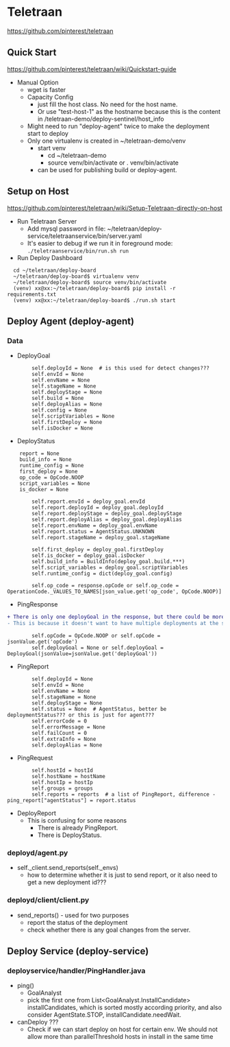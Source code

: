 # Teletraan
https://github.com/pinterest/teletraan

## Quick Start
https://github.com/pinterest/teletraan/wiki/Quickstart-guide
* Manual Option
  * wget is faster
  * Capacity Config
    * just fill the host class. No need for the host name.
    * Or use "test-host-1" as the hostname because this is the content in /teletraan-demo/deploy-sentinel/host_info
  * Might need to run "deploy-agent" twice to make the deployment start to deploy
  * Only one virtualenv is created in ~/teletraan-demo/venv
    * start venv
      * cd ~/teletraan-demo
      * source venv/bin/activate or . venv/bin/activate
    * can be used for publishing build or deploy-agent.

## Setup on Host
https://github.com/pinterest/teletraan/wiki/Setup-Teletraan-directly-on-host
* Run Teletraan Server
  * Add mysql password in file: ~/teletraan/deploy-service/teletraanservice/bin/server.yaml
  * It's easier to debug if we run it in foreground mode: 
  ```./teletraanservice/bin/run.sh run```
* Run Deploy Dashboard
```
  cd ~/teletraan/deploy-board
  ~/teletraan/deploy-board$ virtualenv venv
  ~/teletraan/deploy-board$ source venv/bin/activate
  (venv) xx@xx:~/teletraan/deploy-board$ pip install -r requirements.txt
  (venv) xx@xx:~/teletraan/deploy-board$ ./run.sh start
```

## Deploy Agent (deploy-agent)

### Data
* DeployGoal
```
        self.deployId = None  # is this used for detect changes???
        self.envId = None
        self.envName = None
        self.stageName = None
        self.deployStage = None
        self.build = None
        self.deployAlias = None
        self.config = None
        self.scriptVariables = None
        self.firstDeploy = None
        self.isDocker = None
```
* DeployStatus
```
    report = None
    build_info = None
    runtime_config = None
    first_deploy = None
    op_code = OpCode.NOOP
    script_variables = None
    is_docker = None

        self.report.envId = deploy_goal.envId
        self.report.deployId = deploy_goal.deployId
        self.report.deployStage = deploy_goal.deployStage
        self.report.deployAlias = deploy_goal.deployAlias
        self.report.envName = deploy_goal.envName
        self.report.status = AgentStatus.UNKNOWN
        self.report.stageName = deploy_goal.stageName
        
        self.first_deploy = deploy_goal.firstDeploy
        self.is_docker = deploy_goal.isDocker
        self.build_info = BuildInfo(deploy_goal.build.***)
        self.script_variables = deploy_goal.scriptVariables
        self.runtime_config = dict(deploy_goal.config)
        
        self.op_code = response.opCode or self.op_code = OperationCode._VALUES_TO_NAMES[json_value.get('op_code', OpCode.NOOP)]
```
* PingResponse
```diff
+ There is only one deployGoal in the response, but there could be more than one reports in the request. 
- This is because it doesn't want to have multiple deployments at the same time.
```

```
        self.opCode = OpCode.NOOP or self.opCode = jsonValue.get('opCode')
        self.deployGoal = None or self.deployGoal = DeployGoal(jsonValue=jsonValue.get('deployGoal'))
```
* PingReport
```
        self.deployId = None
        self.envId = None
        self.envName = None
        self.stageName = None
        self.deployStage = None
        self.status = None  # AgentStatus, better be deploymentStatus??? or this is just for agent???
        self.errorCode = 0
        self.errorMessage = None
        self.failCount = 0
        self.extraInfo = None
        self.deployAlias = None
```
* PingRequest
```
        self.hostId = hostId
        self.hostName = hostName
        self.hostIp = hostIp
        self.groups = groups
        self.reports = reports  # a list of PingReport, difference - ping_report["agentStatus"] = report.status
```
* DeployReport
  * This is confusing for some reasons
    * There is already PingReport.
    * There is DeployStatus.
  
### deployd/agent.py
* self._client.send_reports(self._envs)
  * how to determine whether it is just to send report, or it also need to get a new deployment id???

### deployd/client/client.py 
* send_reports() - used for two purposes
  * report the status of the deployment
  * check whether there is any goal changes from the server.
  
## Deploy Service (deploy-service)
### deployservice/handler/PingHandler.java
* ping()
  * GoalAnalyst
  * pick the first one from List<GoalAnalyst.InstallCandidate> installCandidates, which is sorted mostly according priority, and also consider AgentState.STOP, installCandidate.needWait.
* canDeploy ???
  * Check if we can start deploy on host for certain env. We should not allow more than parallelThreshold hosts in install in the same time
